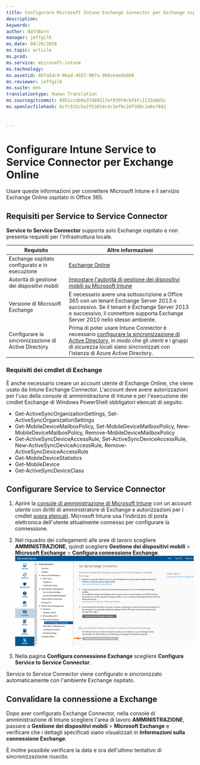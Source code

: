 ```yaml
---
title: Configurare Microsoft Intune Exchange Connector per Exchange ospitato | Microsoft Intune
description: 
keywords: 
author: NathBarn
manager: jeffgilb
ms.date: 04/28/2016
ms.topic: article
ms.prod: 
ms.service: microsoft-intune
ms.technology: 
ms.assetid: 05fa5dc9-9bad-4557-987a-9b8ce4edebb0
ms.reviewer: jeffgilb
ms.suite: ems
translationtype: Human Translation
ms.sourcegitcommit: 6951ccdb0e37489217ef939f0cbf6fc1133a6d3c
ms.openlocfilehash: 6cfc532cba2f53034c4c3ef0c2df3d6c1e6e7841


---
```


# Configurare Intune Service to Service Connector per Exchange Online

Usare queste informazioni per connettere Microsoft Intune e il servizio Exchange Online ospitato in Office 365.

## Requisiti per Service to Service Connector
**Service to Service Connector** supporta solo Exchange ospitato e non presenta requisiti per l'infrastruttura locale.

|Requisito|Altre informazioni|
|---------------|--------------------|
|Exchange ospitato configurato e in esecuzione|[Exchange Online](https://technet.microsoft.com/library/jj200580.aspx) |
|Autorità di gestione dei dispositivi mobili| [Impostare l'autorità di gestione dei dispositivi mobili su Microsoft Intune](get-ready-to-enroll-devices-in-microsoft-intune.md#set-mobile-device-management-authority)|
|Versione di Microsoft Exchange|È necessario avere una sottoscrizione a Office 365 con un tenant Exchange Server 2013 o successivo. Se il tenant è Exchange Server 2013 o successivo, il connettore supporta Exchange Server 2010 nello stesso ambiente.|
|Configurare la sincronizzazione di Active Directory|Prima di poter usare Intune Connector è necessario [configurare la sincronizzazione di Active Directory](/intune/get-started/start-with-a-paid-subscription-to-microsoft-intune-step-3), in modo che gli utenti e i gruppi di sicurezza locali siano sincronizzati con l'istanza di Azure Active Directory.|

### Requisiti dei cmdlet di Exchange

È anche necessario creare un account utente di Exchange Online, che viene usato da Intune Exchange Connector. L'account deve avere autorizzazioni per l'uso della console di amministrazione di Intune e per l'esecuzione dei cmdlet Exchange di Windows PowerShell obbligatori elencati di seguito.

 - Get-ActiveSyncOrganizationSettings, Set-ActiveSyncOrganizationSettings
 - Get-MobileDeviceMailboxPolicy, Set-MobileDeviceMailboxPolicy, New-MobileDeviceMailboxPolicy, Remove-MobileDeviceMailboxPolicy
 - Get-ActiveSyncDeviceAccessRule, Set-ActiveSyncDeviceAccessRule, New-ActiveSyncDeviceAccessRule, Remove-ActiveSyncDeviceAccessRule
 - Get-MobileDeviceStatistics
 - Get-MobileDevice
 - Get-ActiveSyncDeviceClass

## Configurare Service to Service Connector

1. Aprire la [console di amministrazione di Microsoft Intune](http://manage.microsoft.com) con un account utente con diritti di amministratore di Exchange e autorizzazioni per i cmdlet [sopra elencati](#exchange-cmdlet-requirements). Microsoft Intune usa l'indirizzo di posta elettronica dell'utente attualmente connesso per configurare la connessione.

2.  Nel riquadro dei collegamenti alle aree di lavoro scegliere **AMMINISTRAZIONE**, quindi scegliere **Gestione dei dispositivi mobili** > **Microsoft Exchange** > **Configura connessione Exchange**.
![Configurare la pagina Service to Service Connector](../media/intunesa5cservicetoserviceconnector.png)

3.  Nella pagina **Configura connessione Exchange** scegliere **Configura Service to Service Connector**.


Service to Service Connector viene configurato e sincronizzato automaticamente con l'ambiente Exchange ospitato.

## Convalidare la connessione a Exchange

Dopo aver configurato Exchange Connector, nella console di amministrazione di Intune scegliere l'area di lavoro **AMMINISTRAZIONE**, passare a **Gestione dei dispositivi mobili** > **Microsoft Exchange** e verificare che i dettagli specificati siano visualizzati in **Informazioni sulla connessione Exchange**.

È inoltre possibile verificare la data e ora dell'ultimo tentativo di sincronizzazione riuscito.



<!--HONumber=Jun16_HO4-->


